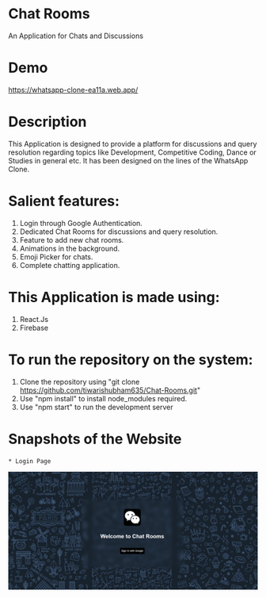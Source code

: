 # Chat Rooms 
An Application for Chats and Discussions

# Demo
https://whatsapp-clone-ea11a.web.app/

# Description
This Application is designed to provide a platform for discussions and query resolution regarding topics like Development, Competitive Coding, Dance or Studies in general etc. It has been designed on the lines of the WhatsApp Clone.

# Salient features:
  1. Login through Google Authentication.
  2. Dedicated Chat Rooms for discussions and query resolution.
  3. Feature to add new chat rooms.
  4. Animations in the background.
  5. Emoji Picker for chats.
  6. Complete chatting application.

# This Application is made using:
  1. React.Js
  2. Firebase

# To run the repository on the system:
  1. Clone the repository using "git clone https://github.com/tiwarishubham635/Chat-Rooms.git"
  2. Use "npm install" to install node_modules required.
  3. Use "npm start" to run the development server  

# Snapshots of the Website
    * Login Page
   ![Screenshot](Snapshots/Login.png)
